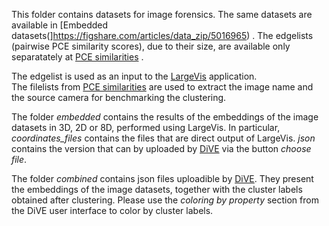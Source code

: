 This folder contains datasets for image forensics. The same datasets are available in [Embedded datasets(]https://figshare.com/articles/data_zip/5016965) . 
The edgelists (pairwise PCE similarity scores), due to their size, are available only separatately  at [PCE similarities](https://figshare.com/articles/PCE_similarities_dresden_zip/5017058) .

The edgelist is used as an input to the [LargeVis](https://github.com/lferry007/LargeVis) application.  
The filelists from  [PCE similarities](https://figshare.com/articles/PCE_similarities_dresden_zip/5017058) are used to extract the image name and the source camera for benchmarking the clustering. 

The folder *embedded* contains the results of the embeddings of the image datasets in 3D, 2D or 8D, performed using LargeVis. In particular, *coordinates_files* contains the files that are direct output of LargeVis. *json* contains the version that can by uploaded by [DiVE](https://sherlock-clustering.github.io/Sherlock_DiVE/) via the button *choose file*.

The folder *combined* contains json files uploadible by [DiVE](https://sherlock-clustering.github.io/Sherlock_DiVE/). They present the embeddings of the image datasets, together with the cluster labels obtained after clustering. Please use the *coloring by property* section from the DiVE user interface to color by cluster labels. 





